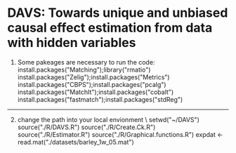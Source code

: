 # DAVS: Towards unique and unbiased causal effect estimation from data with hidden variables
1. Some pakeages are necessary to run the code:
install.packages("Matching");library("rmatio")
install.packages("Zelig");install.packages("Metrics")
install.packages("CBPS");install.packages("pcalg")
install.packages("MatchIt");install.packages("cobalt")
install.packages("fastmatch");install.packages("stdReg")

-----------------------------------------------
2. change the path into your local envionment \\
setwd("~/DAVS")
source("./R/DAVS.R")
source("./R/Create.Ck.R")
source("./R/Estimator.R")
source("./R/Graphical.functions.R")
expdat <- read.mat("./datasets/barley_1w_05.mat")

